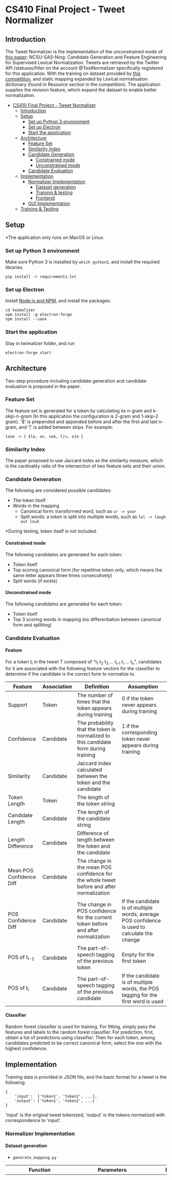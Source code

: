 # CS410 Final Project - Tweet Normalizer

## Introduction

The Tweet Normalizer is the implementation of the unconstrained mode of [this paper](http://www.aclweb.org/anthology/W15-4313): NCSU-SAS-Ning: Candidate Generation and Feature Engineering for Supervised Lexical Normalization. Tweets are retrieved by the Twitter API /statuses/filter on the account @TestNormalizer specifically registered for this application. With the training on dataset provided by [this competition](https://noisy-text.github.io/2015/norm-shared-task.html), and static mapping expanded by Lexical normalisation dictionary (found in Resource section in the competition). The application supplies the revision feature, which expand the dataset to enable better normalization.

- [CS410 Final Project - Tweet Normalizer](#cs410-final-project---tweet-normalizer)
    - [Introduction](#introduction)
    - [Setup](#setup)
        - [Set up Python 3 environment](#set-up-python-3-environment)
        - [Set up Electron](#set-up-electron)
        - [Start the application](#start-the-application)
    - [Architecture](#architecture)
        - [Feature Set](#feature-set)
        - [Similarity Index](#similarity-index)
        - [Candidate Generation](#candidate-generation)
            - [Constrained mode](#constrained-mode)
            - [Unconstrained mode](#unconstrained-mode)
        - [Candidate Evaluation](#candidate-evaluation)
    - [Implementation](#implementation)
        - [Normalizer Implementation](#normalizer-implementation)
            - [Dataset generation](#dataset-generation)
            - [Training & testing](#training-testing)
            - [Frontend](#frontend)
        - [GUI Implementation](#gui-implementation)
    - [Training & Testing](#training-testing)

## Setup

*The application only runs on MacOS or Linux.

### Set up Python 3 environment
Make sure Python 3 is installed by `which python3`, and install the required libraries
```
pip install -r requirements.txt
```

### Set up Electron

Install [Node.js and NPM](https://nodejs.org/en/), and install the packages:
```
cd twimalizer
npm install -g electron-forge
npm install --save
```

### Start the application

Stay in twimalizer folder, and run
```
electron-forge start
```

## Architecture

Two-step procedure including candidate generation and candidate evaluation is proposed in the paper.

### Feature Set

The feature set is generated for a token by calculating its n-gram and k-skip-n-gram (In this application the configuration is 2-gram and 1-skip-2 gram). '$' is prepended and appended before and after the first and last n-gram, and '|' is added between skips. For example:

```
love -> { $lo, ov, ve$, l|v, o|e }
```

### Similarity Index

The paper proposed to use Jaccard index as the similarity measure, which is the cardinality ratio of the intersection of two feature sets and their union.

### Candidate Generation

The following are considered possible candidates:
- The token itself
- Words in the mapping
    - Canonical form: transformed word, such as `ur -> your`
    - Split words: a token is split into multiple words, such as `lol -> laugh out loud`

*During testing, token itself is not included.

#### Constrained mode

The following candidates are generated for each token:
- Token itself
- Top scoring canonical form (for repetitive token only, which means the same letter appears three times consecutively)
- Split words (if exists)

#### Unconstrained mode

The following candidates are generated for each token:
- Token itself
- Top 3 scoring words in mapping (no differentiation between canonical form and splitting)

### Candidate Evaluation

#### Feature
For a token t<sub>i</sub> in the tweet T composed of "t<sub>1</sub> t<sub>2</sub> t<sub>3</sub> ... t<sub>i-1</sub> t<sub>i</sub> ... t<sub>n</sub>", candidates for it are associated with the following feature vectors for the classifier to determine if the candidate is the correct form to normalize to.

| Feature                  | Association | Definition                                                                               | Assumption                                                                                            |
| ------------------------ | ----------- | ---------------------------------------------------------------------------------------- | ----------------------------------------------------------------------------------------------------- |
| Support                  | Token       | The number of times that the token appears during training                               | 0 if the token never appears during training                                                          |
| Confidence               | Candidate   | The probability that the token is normalized to this candidate form during training      | 1 if the corresponding token never appears during training                                            |
| Similarity               | Candidate   | Jaccard index calculated between the token and the candidate                             |                                                                                                       |
| Token Length             | Token       | The length of the token string                                                           |                                                                                                       |
| Candidate Length         | Candidate   | The length of the candidate string                                                       |                                                                                                       |
| Length Difference        | Candidate   | Difference of length between the token and the candidate                                 |                                                                                                       |
| Mean POS Confidence Diff | Candidate   | The change in the mean POS confidence for the whole tweet before and after normalization |                                                                                                       |
| POS Confidence Diff      | Candidate   | The change in POS confidence for the current token before and after normalization        | If the candidate is of multiple words, average POS confidence is used to calculate the change         |
| POS of t<sub>i-1</sub>   | Candidate   | The part-of-speech tagging of the previous token                                         | Empty for the first token                                                                             |
| POS of t<sub>i</sub>     | Candidate   | The part-of-speech tagging of the previous candidate                                     | If the candidate is of multiple words, the POS tagging for the first word is used                     |


#### Classifier

Random forest classifier is used for training. For fitting, simply pass the features and labels to the random forest classifier. For prediction, first, obtain a list of predictions using classifier. Then for each token, among candidates predicted to be correct canonical form, select the one with the highest confidence.

## Implementation

Training data is provided in JSON file, and the basic format for a tweet is the following:
```
{
    'input':  ['token1', 'token2', ...],
    'output': ['token1', 'token2', ...]
}
```
'input' is the original tweet tokenized, 'output' is the tokens normalized with correspondence to 'input'.

### Normalizer Implementation

#### Dataset generation

- `generate_mapping.py`

| Function              | Parameters                                                                                                            | Return                                                                                                                | Description                                                                                                                                                                                                                                                                                                           |
| --------------------- | --------------------------------------------------------------------------------------------------------------------- | --------------------------------------------------------------------------------------------------------------------- | --------------------------------------------------------------------------------------------------------------------------------------------------------------------------------------------------------------------------------------------------------------------------------------------------------------------- |
| generateMap           | tweets:List                                                                                                           | (static_map,<br> support_map,<br> confidence_map,<br> index_map):(defaultdict, defaultdict, defaultdict, defaultdict) | Create the mapping from training data. Static map is all the mappings from token to its normalized form. Support map counts the times a token appears. Confidence map is the frequency count for each normalized form when a token appears. Index map is the Jaccard index between the token and the normalized form. |
| augmentMapUsingEMNLP  | (static_map,<br> support_map,<br> confidence_map,<br> index_map):(defaultdict, defaultdict, defaultdict, defaultdict) | (static_map,<br> support_map,<br> confidence_map,<br> index_map):(defaultdict, defaultdict, defaultdict, defaultdict) | Augment the mappings with EMNLP dataset.                                                                                                                                                                                                                                                                              |
| augmentMapUsingFeiLiu | (static_map,<br> support_map,<br> confidence_map,<br> index_map):(defaultdict, defaultdict, defaultdict, defaultdict) | (static_map,<br> support_map,<br> confidence_map,<br> index_map):(defaultdict, defaultdict, defaultdict, defaultdict) | Augment the mappings with Fei Liu's dataset.                                                                                                                                                                                                                                                                          |
| consolidateMap        | (static_map(defaultdict),<br> support_map(defaultdict),<br> confidence_map(defaultdict),<br> index_map(defaultdict))  | (static_map,<br> support_map,<br> confidence_map,<br> index_map):(dict, dict, dict, dict)                             | Convert to normal dictionary in Python for saving later.                                                                                                                                                                                                                                                              |

- `generate_pos_info.py`


| Function              | Parameters  | Return                                      | Description                                                                                                                                                                                                                                                                                                                                                                                                                    |
| --------------------- | ----------- | ------------------------------------------- | ------------------------------------------------------------------------------------------------------------------------------------------------------------------------------------------------------------------------------------------------------------------------------------------------------------------------------------------------------------------------------------------------------------------------------ |
| initWithPOS           | tweets:List | mappedTweets:List                           | Invoke ark-tweet POS tagger and extend each Tweet object with field `mean` (Mean POS tagging confidence), `prob` (Array of POS tagging confidence for each token), `tag` (Array of POS tags).                                                                                                                                                                                                                                  |
| generatePOSConfidence | tweets:List | (originalTweets, mappedTweets):(List, List) | Invoke ark-tweet POS tagger and extend each Tweet object with field `mean` (Mean POS tagging confidence), `prob` (Array of POS tagging confidence for each token), `tag` (Array of POS tags). Work only for tweets that normalize to equal or longer in length. If the normalized tweet is shorter in the number of tokens, it is dropped. `originalTweet` contains all legal tweets and `mappedTweets` is its mapped version. |

- `similarity_index.py`

| Function     | Parameters                                                                                              | Return       | Description                                                                |
| ------------ | ------------------------------------------------------------------------------------------------------- | ------------ | -------------------------------------------------------------------------- |
| ngram        | word:string<br>ninteger                                                                                 | k0gram:set   | Generate n-gram set. With $ appended (prepended) at the end (beginning).   |
| skipgram     | word:string<br>n:integer<br>k:integer                                                                   | kngram:set   | Generate k-skip-n gram set. With &#124; to separate characters.            |
| sim_feature  | word:string<br>n:integer<br>k:integer(default=1)                                                        | features:set | Generate proposed feature set which combines n-gram and k-skip-n gram.     |
| JaccardIndex | s1:string<br>s2:string<br>n:integer(default=2)<br>k:integer(default=1)<br>tailWeight:integer(default=3) | score:float  | Calculate the Jaccard index between two words.                             |

- `generate_candidate.py`

| Function                   | Parameters                                                                                                     | Return          | Description                                                                                                                                                                                                                                                                                                                                                                                                                         |
| -------------------------- | -------------------------------------------------------------------------------------------------------------- | --------------- | ----------------------------------------------------------------------------------------------------------------------------------------------------------------------------------------------------------------------------------------------------------------------------------------------------------------------------------------------------------------------------------------------------------------------------------- |
| generateCandidates         | mappedTweets:List<br>maps:(4 dictionaries)<br>includeSelf:bool(default=True)<br>constrained:bool(default=True) | candidates:List | Return a list of mapped candidates, which contain fields original input `input`, whether this is correct form `label`, feature vector `feature`, normalizing token `token`, type of candidate `category` (either `self`, `canonical`, or `split`), tweet index `tweet_idx`, and word index `idx`. If `constrained` is set True, then similarity measure is used only when the word is repetitive, otherwise, top 3 tokens are used. |
| generateTrainingCandidates | mappedTweets:List<br>maps:(4 dictionaries)<br>includeSelf:bool(default=False)                                  | candidates:List | Same as `generateCandidates` except for all possible normalizing tokens are used.                                                                                                                                                                                                                                                                                                                                                   |
| isRepetitive               | token:string                                                                                                   | repetitive:bool | Check whether three same letters appear consecutively.                                                                                                                                                                                                                                                                                                                                                                              |

- `generate_feature.py`

| Function               | Parameters                                   | Return                                                                                     | Description                                                                                                                        |
| ---------------------- | -------------------------------------------- | ------------------------------------------------------------------------------------------ | ---------------------------------------------------------------------------------------------------------------------------------- |
| generateFeatureVectors | (candidateTweets, TaggedTweets):(List, List) | (tweet_id, indices, category, token, training, label):(List, List, List ,List, List, List) | Generate feature vectors, and the corresponding properties and labels. See `generateCandidates` for explaination about properties. |

- `create_dataset.py`

The script that generates the training and testing dataset with all the mappings saved for future use.

#### Training & testing

- `predictor.py`

| Function          | Parameters                                                                            | Return                                                                  | Description                                                                                                                                                        |
| ----------------- | ------------------------------------------------------------------------------------- | ----------------------------------------------------------------------- | ------------------------------------------------------------------------------------------------------------------------------------------------------------------ |
| Predictor         | (classifier):<br>(sklearn.ensemble.RandomForestClassifier)                            | Predictor                                                               | __init__ the class                                                                                                                                                 |
| Predictor.fit     | (features,<br> labels):<br>(numpy.ndarray,<br> numpy.ndarray)                         | Predictor                                                               | Fit the features and labels to the predictor                                                                                                                       |
| Predictor.predict | (group_ix,<br> features):<br>(list,<br> numpy.ndarray)                                | (result):<br>(numpy.ndarray)                                            | predict the results by select just one canonical form for each group_ix. When labels are identical, default use the first column of training data to break the tie |
| Predictor.score   | (group_ix,<br> features,<br> labels):<br>(list,<br> numpy.ndarray,<br> numpy.ndarray) | (precision,<br> recall,<br> f1_score):<br>(float,<br> float,<br> float) | return precision recall and f1_score for testing_data                                                                                                              |

- `training.py`

training.py passed random forest classifier to the predictor class we create, fit the training data to it, and then save the model. It then evaluates the precision, recall, and f1-score on both the constrained and unconstrained datasets and prints out predictions to make sure result looks correct.

- `load_store_data.py`

| Function               | Parameters                                                                                                                                                                                  | Return                                                                                                               | Description                                                    |
| ---------------------- | ------------------------------------------------------------------------------------------------------------------------------------------------------------------------------------------- | -------------------------------------------------------------------------------------------------------------------- | -------------------------------------------------------------- |
| load_dataset_from_file | (filename,<br> categories):<br>(str, <br> numpy.ndarray)                                                                                                                                    | (group_ix,<br> tokens,<br> features,<br> labels):<br>(list,<br> numpy.ndarray,<br> numpy.ndarray,<br> numpy.ndarray) | load dataset from file to arrays needed for prediction         |
| load_dataset           | (tweet_ix,<br> ix,<br> tokens,<br> features,<br> labels,<br> categories):<br>(numpy.ndarray,<br> numpy.ndarray,<br> numpy.ndarray,<br> numpy.ndarray,<br> numpy.ndarray,<br> numpy.ndarray) | (group_ix,<br> tokens,<br> features,<br> labels):<br>(list,<br> numpy.ndarray,<br> numpy.ndarray,<br> numpy.ndarray) | load dataset from various part to arrays needed for prediction |
| save_model             | (model, <br> file_name):<br>(Predictor, <br> str)                                                                                                                                           | None                                                                                                                 | save model to file specified                                   |
| load_model             | (file_name):<br>(str)                                                                                                                                                                       | (model):<br>(Predictor)                                                                                              | load model from file specified                                 |


#### Frontend

- `normalize_tweets.py`

The script that spawns the unconstrained mode normalizer and read from `stdin` to get a tweet to normalize. The result is written to `stdout`.

| Function  | Parameters   | Return                                       | Description                                 |
| --------- | ------------ | -------------------------------------------- | ------------------------------------------- |
| mapATweet | tweet:string | (inputTokens, normalizedTokens):(List, List) | Normalize a single tweet and tokenize them. |

### GUI Implementation

The GUI is implemented using modern techniques with web development. The wrapper is Electron and the framework is Vue.js. Electron configuration is in `src/index.html` and `src/index.js`. Vue component `src/normalizer.vue` is using Semantic UI to create the feed list. A Twitter client is connected at the creation of the component, stream API is hooked to a function that continuously pushes new tweets to the array.

Normalizing process is achieved by using [Subprocess](https://www.npmjs.com/package/subprocess) to spawn a python instance to execute `normalize_tweets.py` with the input being the tweet and its output parsed to substitute the chosen tweet.

## Training & Testing

To train a new model, or, if new data are added and you would like to rebuild the dataset. Run
```
python3 create_dataset.py
python3 training.py
```

Now you have the model saved to a file, you can start the application in unconstrained mode following the instructions above.

For model evaluation, we obtained the following result (see training.py for more details):

| dataset       | precision          | recall             | f1-score           |
| ------------- | ------------------ | ------------------ | ------------------ |
| Constrained   | 0.9258239891267415 | 0.9989734188817598 | 0.9610087293889428 |
| Unconstrained | 0.972782874617737  | 0.9924084858569051 | 0.9824976835169361 |


## Brief contribution description

Dachun Sun:

TianCheng Wu:

Xuanyi Zhu:


